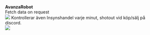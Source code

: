 <strong>AvanzaRobot</strong> <br>
Fetch data on request <br>
[![](https://i.ibb.co/L9mSYJq/Screenshot-2021-04-07-at-15-46-27.png)](#)
Kontrollerar även Insynshandel varje minut, shotout vid köp/sälj på discord. <br>
[![](https://i.ibb.co/HBT22v4/Screenshot-2021-04-07-at-14-58-56.png)](#)




